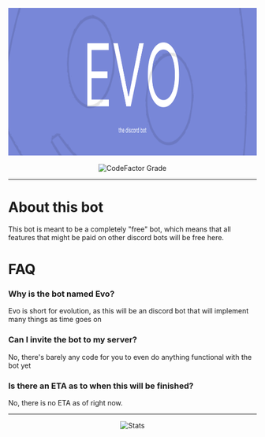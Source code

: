 <p align="center">
	<img src="https://raw.githubusercontent.com/chark1es/Evo/main/banner.png" height="300">
</p>

<div align="center">
<img alt="CodeFactor Grade" src="https://img.shields.io/codefactor/grade/github/chark1es/chark1es.org?style=for-the-badge">
</div>

---
# About this bot

This bot is meant to be a completely "free" bot, which means that all features that might be paid on other discord bots will be free here.


# FAQ

### Why is the bot named Evo?

Evo is short for evolution, as this will be an discord bot that will implement many things as time goes on

### Can I invite the bot to my server?

No, there's barely any code for you to even do anything functional with the bot yet

### Is there an ETA as to when this will be finished?

No, there is no ETA as of right now.

---
<div align="center">
<img alt="Stats" src="https://repobeats.axiom.co/api/embed/6eaf511255215d7b45c8ce1bd1a60b3beedc8ae0.svg">
</div>


